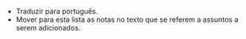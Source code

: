* Traduzir para português.
* Mover para esta lista as notas no texto que se referem a assuntos a serem adicionados.
